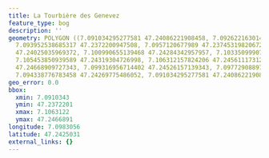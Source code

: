 ```yaml
---
title: La Tourbière des Genevez
feature_type: bog
description: ''
geometry: POLYGON ((7.091034295277581 47.24086221908458, 7.092622163014133 47.23972590316318,
  7.093952538685317 47.2372200947508, 7.0957120677989 47.23745319820672, 7.096827866748884
  47.24025035969372, 7.100990655139468 47.24284342957957, 7.103350999072212 47.24374660389399,
  7.105453850939589 47.24319304726998, 7.106312157824206 47.24561117312512, 7.102020623401027
  47.24668909727343, 7.099316956714402 47.24526157139343, 7.09772908897776 47.24435842290718,
  7.094338776783458 47.24269775486052, 7.091034295277581 47.24086221908458))
geo_error: 0.0
bbox:
  xmin: 7.0910343
  ymin: 47.2372201
  xmax: 7.1063122
  ymax: 47.2466891
longitude: 7.0983056
latitude: 47.2425031
external_links: {}
---
```

